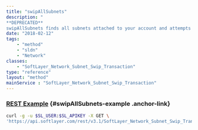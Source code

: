 ```yaml
---
title: "swipAllSubnets"
description: "
**DEPRECATED**
swipAllSubnets finds all subnets attached to your account and attempts to create a SWIP transaction for all subnets that do not already have a SWIP transaction in progress. "
date: "2018-02-12"
tags:
    - "method"
    - "sldn"
    - "Network"
classes:
    - "SoftLayer_Network_Subnet_Swip_Transaction"
type: "reference"
layout: "method"
mainService : "SoftLayer_Network_Subnet_Swip_Transaction"
---
```


### [REST Example](#swipAllSubnets-example) <a href="/article/rest/"><i class="fas fa-question"></i></a> {#swipAllSubnets-example .anchor-link} 
```bash
curl -g -u $SL_USER:$SL_APIKEY -X GET \
'https://api.softlayer.com/rest/v3.1/SoftLayer_Network_Subnet_Swip_Transaction/swipAllSubnets'
```
